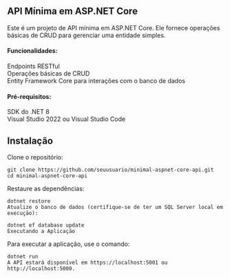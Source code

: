 ## API Mínima em ASP.NET Core<br>
Este é um projeto de API mínima em ASP.NET Core. Ele fornece operações básicas de CRUD para gerenciar uma entidade simples.

<h4> Funcionalidades: </h4>
Endpoints RESTful<br>
Operações básicas de CRUD<br>
Entity Framework Core para interações com o banco de dados<br>

<h4>Pré-requisitos:</h4>
SDK do .NET 8<br>
Visual Studio 2022 ou Visual Studio Code<br>

## Instalação<br>
Clone o repositório:
```
git clone https://github.com/seuusuario/minimal-aspnet-core-api.git
cd minimal-aspnet-core-api
```
Restaure as dependências:

```
dotnet restore
Atualize o banco de dados (certifique-se de ter um SQL Server local em execução):
```
```
dotnet ef database update
Executando a Aplicação
```
Para executar a aplicação, use o comando:

```
dotnet run
A API estará disponível em https://localhost:5001 ou http://localhost:5000.
```
